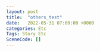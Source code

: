 ```yaml
---
layout: post
title:  "others_test"
date:   2022-05-31 07:00:00 +0000
categories: Etc
Tags: Story Etc
SceneCode: []
---
```

